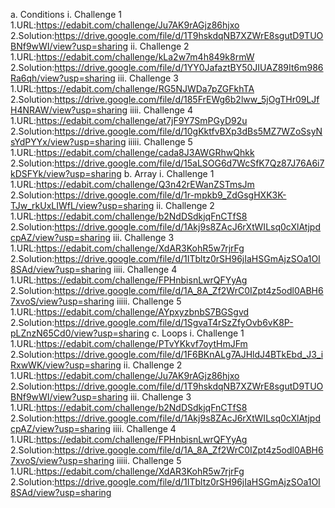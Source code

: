a. Conditions
    i. Challenge 1
        1.URL:https://edabit.com/challenge/Ju7AK9rAGjz86hjxo
        2.Solution:https://drive.google.com/file/d/1T9hskdqNB7XZWrE8sgutD9TUOBNf9wWI/view?usp=sharing
    ii. Challenge 2
        1.URL:https://edabit.com/challenge/kLa2w7m4h849k8rmW
        2.Solution:https://drive.google.com/file/d/1YY0JafaztBY50JIUAZ89It6m986Ra6qh/view?usp=sharing
    iii. Challenge 3
        1.URL:https://edabit.com/challenge/RG5NJWDa7pZGFkhTA
        2.Solution:https://drive.google.com/file/d/185FrEWg6b2lww_5jOgTHr09LJfH4NRAW/view?usp=sharing
    iiii. Challenge 4
        1.URL:https://edabit.com/challenge/at7jF9Y7SmPGyD92u
        2.Solution:https://drive.google.com/file/d/10gKktfvBXp3dBs5MZ7WZoSsyNsYdPYYx/view?usp=sharing
    iiiii. Challenge 5
        1.URL:https://edabit.com/challenge/cada8J3AWGRhwQhkk
        2.Solution:https://drive.google.com/file/d/15aLSOG6d7WcSfK7Qz87J76A6i7kDSFYk/view?usp=sharing
b. Array
    i. Challenge 1
        1.URL:https://edabit.com/challenge/Q3n42rEWanZSTmsJm
        2.Solution:https://drive.google.com/file/d/1r-mpkb9_ZdGsgHXK3K-TJw_rkUxLIWfL/view?usp=sharing
    ii. Challenge 2
        1.URL:https://edabit.com/challenge/b2NdDSdkjqFnCTfS8
        2.Solution:https://drive.google.com/file/d/1Akj9s8ZAcJ6rXtWILsq0cXlAtjpdcpAZ/view?usp=sharing
    iii. Challenge 3
        1.URL:https://edabit.com/challenge/XdAR3KohR5w7rjrFg
        2.Solution:https://drive.google.com/file/d/1ITbltz0rSH96jIaHSGmAjzSOa1OI8SAd/view?usp=sharing
    iiii. Challenge 4
        1.URL:https://edabit.com/challenge/FPHnbisnLwrQFYyAg
        2.Solution:https://drive.google.com/file/d/1A_8A_Zf2WrC0IZpt4z5odl0ABH67xvoS/view?usp=sharing
    iiiii. Challenge 5
        1.URL:https://edabit.com/challenge/AYpxyzbnbS7BGSgvd
        2.Solution:https://drive.google.com/file/d/1SgvaT4rSzZfyOvb6vK8P-pLZnzN65Cd0/view?usp=sharing
c. Loops
    i. Challenge 1
        1.URL:https://edabit.com/challenge/PTvYKkvf7oytHmJFm
        2.Solution:https://drive.google.com/file/d/1F6BKnALg7AJHldJ4BTkEbd_J3_iRxwWK/view?usp=sharing
    ii. Challenge 2
        1.URL:https://edabit.com/challenge/Ju7AK9rAGjz86hjxo
        2.Solution:https://drive.google.com/file/d/1T9hskdqNB7XZWrE8sgutD9TUOBNf9wWI/view?usp=sharing
    iii. Challenge 3
        1.URL:https://edabit.com/challenge/b2NdDSdkjqFnCTfS8
        2.Solution:https://drive.google.com/file/d/1Akj9s8ZAcJ6rXtWILsq0cXlAtjpdcpAZ/view?usp=sharing
    iiii. Challenge 4
        1.URL:https://edabit.com/challenge/FPHnbisnLwrQFYyAg
        2.Solution:https://drive.google.com/file/d/1A_8A_Zf2WrC0IZpt4z5odl0ABH67xvoS/view?usp=sharing
    iiiii. Challenge 5
        1.URL:https://edabit.com/challenge/XdAR3KohR5w7rjrFg
        2.Solution:https://drive.google.com/file/d/1ITbltz0rSH96jIaHSGmAjzSOa1OI8SAd/view?usp=sharing
    